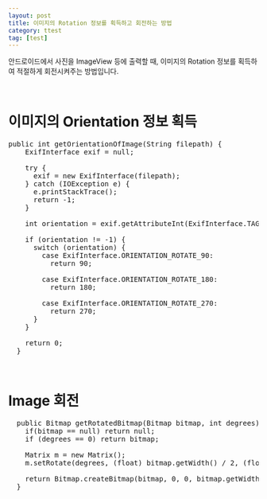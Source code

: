 ```yaml
---
layout: post
title: 이미지의 Rotation 정보를 획득하고 회전하는 방법
category: ttest
tag: [test]
---
```


안드로이드에서 사진을 ImageView 등에 출력할 때, 이미지의 Rotation 정보를 획득하여 적절하게 회전시켜주는 방법입니다.

<br>

# 이미지의 Orientation 정보 획득

<pre class="prettyprint">
public int getOrientationOfImage(String filepath) {
    ExifInterface exif = null;

    try {
      exif = new ExifInterface(filepath);
    } catch (IOException e) {
      e.printStackTrace();
      return -1;
    }

    int orientation = exif.getAttributeInt(ExifInterface.TAG_ORIENTATION, -1);

    if (orientation != -1) {
      switch (orientation) {
        case ExifInterface.ORIENTATION_ROTATE_90:
          return 90;

        case ExifInterface.ORIENTATION_ROTATE_180:
          return 180;

        case ExifInterface.ORIENTATION_ROTATE_270:
          return 270;
      }
    }

    return 0;
  }
</pre>

<br>

# Image 회전

<pre class="prettyprint">
  public Bitmap getRotatedBitmap(Bitmap bitmap, int degrees) throws Exception {
    if(bitmap == null) return null;
    if (degrees == 0) return bitmap;
    
    Matrix m = new Matrix();
    m.setRotate(degrees, (float) bitmap.getWidth() / 2, (float) bitmap.getHeight() / 2);

    return Bitmap.createBitmap(bitmap, 0, 0, bitmap.getWidth(), bitmap.getHeight(), m, true);;
  }
</pre>